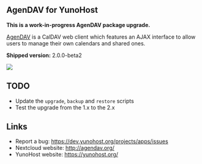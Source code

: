 AgenDAV for YunoHost
--------------------

**This is a work-in-progress AgenDAV package upgrade.**

[AgenDAV](http://agendav.org/) is a CalDAV web client which features an
AJAX interface to allow users to manage their own calendars and shared ones.

**Shipped version:** 2.0.0-beta2

![](http://agendav.org/img/screenshots/2.0.0-beta1/001_month_view.png)

## TODO

 * Update the `upgrade`, `backup` and `restore` scripts
 * Test the upgrade from the 1.x to the 2.x

## Links

 * Report a bug: https://dev.yunohost.org/projects/apps/issues
 * Nextcloud website: http://agendav.org/
 * YunoHost website: https://yunohost.org/
